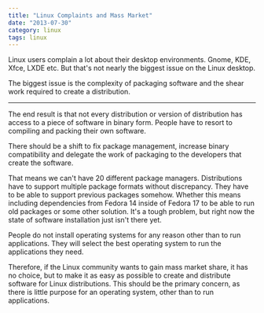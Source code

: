 ```yaml
---
title: "Linux Complaints and Mass Market"
date: "2013-07-30"
category: linux
tags: linux
---
```


Linux users complain a lot about their desktop environments. Gnome, KDE, Xfce, LXDE etc. But that's not nearly the biggest issue on the Linux desktop.

The biggest issue is the complexity of packaging software and the shear work required to create a distribution.

---

The end result is that not every distribution or version of distribution has access to a piece of software in binary form. People have to resort to compiling and packing their own software.

There should be a shift to fix package management, increase binary compatibility and delegate the work of packaging to the developers that create the software.

That means we can't have 20 different package managers. Distributions have to support multiple package formats without discrepancy. They have to be able to support previous packages somehow. Whether this means including dependencies from Fedora 14 inside of Fedora 17 to be able to run old packages or some other solution. It's a tough problem, but right now the state of software installation just isn't there yet.

People do not install operating systems for any reason other than to run applications. They will select the best operating system to run the applications they need.

Therefore, if the Linux community wants to gain mass market share, it has no choice, but to make it as easy as possible to create and distribute software for Linux distributions. This should be the primary concern, as there is little purpose for an operating system, other than to run applications.

